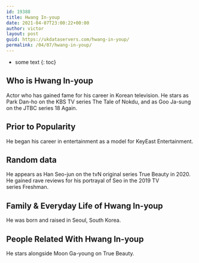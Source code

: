 ```yaml
---
id: 19388
title: Hwang In-youp
date: 2021-04-07T23:00:22+00:00
author: victor
layout: post
guid: https://ukdataservers.com/hwang-in-youp/
permalink: /04/07/hwang-in-youp/
---
```


* some text
{: toc}


## Who is Hwang In-youp



Actor who has gained fame for his career in Korean television. He stars as Park Dan-ho on the KBS TV series The Tale of Nokdu, and as Goo Ja-sung on the JTBC series 18 Again.

                
                
                
## Prior to Popularity



He began his career in entertainment as a model for KeyEast Entertainment.

                
                
                
## Random data



He appears as Han Seo-jun on the tvN original series True Beauty in 2020. He gained rave reviews for his portrayal of Seo in the 2019 TV series Freshman.

                
                
                
## Family & Everyday Life of Hwang In-youp



He was born and raised in Seoul, South Korea. 

                
                
                
## People Related With Hwang In-youp



He stars alongside Moon Ga-young on True Beauty.

                
              
            
          
          
          